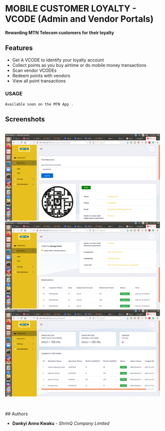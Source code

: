 # MOBILE CUSTOMER LOYALTY - VCODE (Admin and Vendor Portals) 
**Rewarding MTN Telecom customers for their loyalty**

## Features
* Get A VCODE to identify your loyalty account
* Collect points as you buy airtime or do mobile money transactions
* Scan vendor VCODEs
* Redeem points with vendors
* View all point transactions


### USAGE
```
Available soon on the MTN App .
```
## Screenshots
</br>
<div align="center">
  <table align="center" border="0" >
  <tr>
     <img width="1000" src="10.png"/>
  </tr>
  <tr>
     <img width="1000" src="11.png"/>
  </tr>
  <tr>
     <img width="1000" src="12.png"/>
  </tr>
</table>
  </div>
</br>
## Authors

* **Dankyi Anno Kwaku** - *ShrinQ Company Limited*


